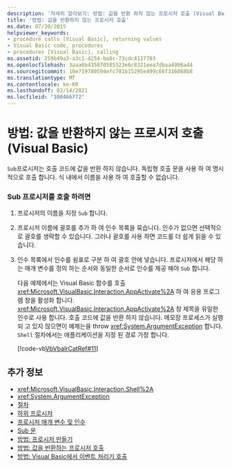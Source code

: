 ```yaml
---
description: '자세히 알아보기: 방법: 값을 반환 하지 않는 프로시저 호출 (Visual Basic)'
title: '방법: 값을 반환하지 않는 프로시저 호출'
ms.date: 07/20/2015
helpviewer_keywords:
- procedure calls [Visual Basic], returning values
- Visual Basic code, procedures
- procedures [Visual Basic], calling
ms.assetid: 259b49a3-a3c1-4254-ba8c-73cdc4127703
ms.openlocfilehash: 3aaa6b4358f0585323e6c8321eea7dbaa4906a44
ms.sourcegitcommit: 10e719780594efc781b15295e499c66f316068b8
ms.translationtype: MT
ms.contentlocale: ko-KR
ms.lasthandoff: 02/14/2021
ms.locfileid: "100466772"
---
```

# <a name="how-to-call-a-procedure-that-does-not-return-a-value-visual-basic"></a>방법: 값을 반환하지 않는 프로시저 호출(Visual Basic)

`Sub`프로시저는 호출 코드에 값을 반환 하지 않습니다. 독립형 호출 문을 사용 하 여 명시적으로 호출 합니다. 식 내에서 이름을 사용 하 여 호출할 수 없습니다.  
  
### <a name="to-call-a-sub-procedure"></a>Sub 프로시저를 호출 하려면  
  
1. 프로시저의 이름을 지정 `Sub` 합니다.  
  
2. 프로시저 이름에 괄호를 추가 하 여 인수 목록을 묶습니다. 인수가 없으면 선택적으로 괄호를 생략할 수 있습니다. 그러나 괄호를 사용 하면 코드를 더 쉽게 읽을 수 있습니다.  
  
3. 인수 목록에서 인수를 쉼표로 구분 하 여 괄호 안에 넣습니다. 프로시저에서 해당 하는 매개 변수를 정의 하는 순서와 동일한 순서로 인수를 제공 해야 `Sub` 합니다.  
  
     다음 예제에서는 Visual Basic 함수를 호출 <xref:Microsoft.VisualBasic.Interaction.AppActivate%2A> 하 여 응용 프로그램 창을 활성화 합니다. <xref:Microsoft.VisualBasic.Interaction.AppActivate%2A> 창 제목을 유일한 인수로 사용 합니다. 호출 코드에 값을 반환 하지 않습니다. 메모장 프로세스가 실행 되 고 있지 않으면이 예제는을 throw <xref:System.ArgumentException> 합니다. `Shell` 절차에서는 애플리케이션을 지정 된 경로 가정 합니다.  
  
     [!code-vb[VbVbalrCatRef#11](~/samples/snippets/visualbasic/VS_Snippets_VBCSharp/VbVbalrCatRef/VB/Class1.vb#11)]  
  
## <a name="see-also"></a>추가 정보

- <xref:Microsoft.VisualBasic.Interaction.Shell%2A>
- <xref:System.ArgumentException>
- [절차](./index.md)
- [하위 프로시저](./sub-procedures.md)
- [프로시저 매개 변수 및 인수](./procedure-parameters-and-arguments.md)
- [Sub 문](../../../language-reference/statements/sub-statement.md)
- [방법: 프로시저 만들기](./how-to-create-a-procedure.md)
- [방법: 값을 반환하는 프로시저 호출](./how-to-call-a-procedure-that-returns-a-value.md)
- [방법: Visual Basic에서 이벤트 처리기 호출](./how-to-call-an-event-handler.md)
